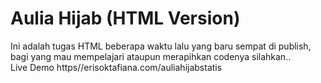 # Aulia Hijab (HTML Version)
Ini adalah tugas HTML beberapa waktu lalu yang baru sempat di publish, bagi yang mau mempelajari ataupun merapihkan codenya silahkan..
</br>
Live Demo https//erisoktafiana.com/auliahijabstatis
